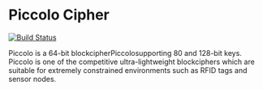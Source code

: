 # Piccolo Cipher

[![Build Status](https://travis-ci.com/adipokala/piccolo-cipher.svg?branch=master)](https://travis-ci.com/adipokala/piccolo-cipher)

Piccolo is a 64-bit blockcipherPiccolosupporting 80 and 128-bit keys. Piccolo is one of the competitive ultra-lightweight blockciphers which are suitable for extremely constrained environments such as RFID tags and sensor nodes.